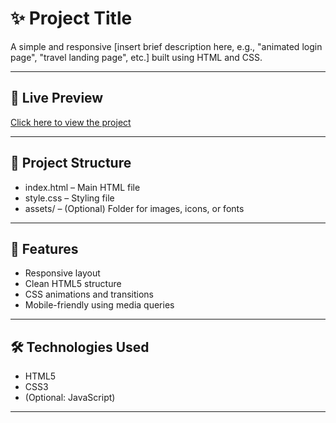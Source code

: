 # ✨ Project Title

A simple and responsive [insert brief description here, e.g., "animated login page", "travel landing page", etc.] built using HTML and CSS.

---

## 🔗 Live Preview

[Click here to view the project](https://your-preview-link.com)

---

## 📁 Project Structure

- index.html – Main HTML file  
- style.css – Styling file  
- assets/ – (Optional) Folder for images, icons, or fonts  

---

## 🚀 Features

- Responsive layout  
- Clean HTML5 structure  
- CSS animations and transitions  
- Mobile-friendly using media queries  

---

## 🛠 Technologies Used

- HTML5  
- CSS3  
- (Optional: JavaScript)

---
